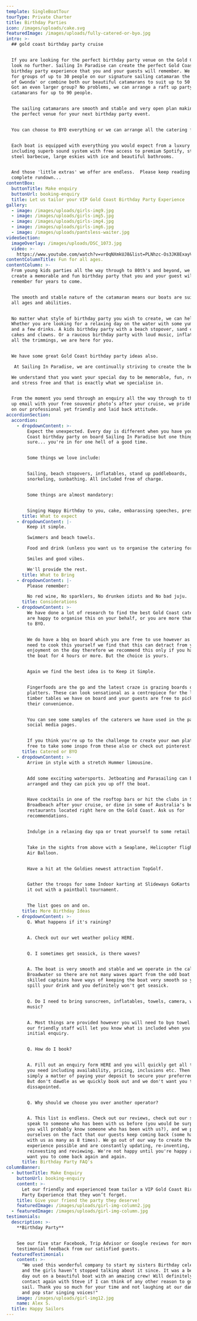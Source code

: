 ```yaml
---
template: SingleBoatTour
tourType: Private Charter
title: Birthday Parties
icon: /images/uploads/cake.svg
featuredImage: /images/uploads/fully-catered-or-byo.jpg
intro: >-
  ## gold coast birthday party cruise


  If you are looking for the perfect birthday party venue on the Gold Coast then
  look no further. Sailing In Paradise can create the perfect Gold Coast
  birthday party experience that you and your guests will remember. We can cater
  for groups of up to 30 people on our signature sailing catamaran the 'Spirit
  of Gwonda' or combine both our beautiful catamarans to suit up to 50 people.
  Got an even larger group? No problems, we can arrange a raft up party with 4
  catamarans for up to 90 people. 


  The sailing catamarans are smooth and stable and very open plan making them
  the perfect venue for your next birthday party event.


  You can choose to BYO everything or we can arrange all the catering for you.


  Each boat is equipped with everything you would expect from a luxury catamaran
  including superb sound system with free access to premium Spotify, stainless
  steel barbecue, large eskies with ice and beautiful bathrooms.


  And those 'little extras' we offer are endless.  Please keep reading for the
  complete rundown...
contentBox:
  buttonTitle: Make enquiry
  buttonUrl: booking-enquiry
  title: Let us tailor your VIP Gold Coast Birthday Party Experience
gallery:
  - image: /images/uploads/girls-img9.jpg
  - image: /images/uploads/girls-img5.jpg
  - image: /images/uploads/girls-img4.jpg
  - image: /images/uploads/girls-img6.jpg
  - image: /images/uploads/pantsless-waiter.jpg
videoSection:
  imageOverlay: /images/uploads/DSC_1073.jpg
  video: >-
    https://www.youtube.com/watch?v=vr0qNXmkUJ8&list=PLNhzc-Os3JK8ExayVzzoHVvP2c0-4_oqt
contentColumnTitle: Fun for all ages.
contentColumn: >-
  From young kids parties all the way through to 80th's and beyond, we can
  create a memorable and fun birthday party that you and your guest will
  remember for years to come.


  The smooth and stable nature of the catamaran means our boats are suitable for
  all ages and abilities.


  No matter what style of birthday party you wish to create, we can help.
  Whether you are looking for a relaxing day on the water with some yummy food
  and a few drinks. A kids birthday party with a beach stopover, sand castles,
  cakes and clowns. Or a raucous birthday party with loud music, inflatables and
  all the trimmings, we are here for you. 


  We have some great Gold Coast birthday party ideas also.

   At Sailing In Paradise, we are continually striving to create the best experience possible for our guests.

  We understand that you want your special day to be memorable, fun, relaxing
  and stress free and that is exactly what we specialise in.


  From the moment you send through an enquiry all the way through to the follow
  up email with your free souvenir photo’s after your cruise, we pride ourselves
  on our professional yet friendly and laid back attitude.
accordionSection:
  accordion:
    - dropdownContent: >-
        Expect the unexpected. Every day is different when you have your Gold
        Coast birthday party on board Sailing In Paradise but one thing is for
        sure... you're in for one hell of a good time.


        Some things we love include:


        Sailing, beach stopovers, inflatables, stand up paddleboards,
        snorkeling, sunbathing. All included free of charge.


        Some things are almost mandatory:


        Singing Happy Birthday to you, cake, embarassing speeches, presents.
      title: What to expect
    - dropdownContent: |-
        Keep it simple.

        Swimmers and beach towels.

        Food and drink (unless you want us to organise the catering for you).

        Smiles and good vibes.

        We'll provide the rest.
      title: What to Bring
    - dropdownContent: |-
        Please remember:

        No red wine, No sparklers, No drunken idiots and No bad juju.
      title: Considerations
    - dropdownContent: >-
        We have done a lot of research to find the best Gold Coast caterers and
        are happy to organise this on your behalf, or you are more than welcome
        to BYO.


        We do have a bbq on board which you are free to use however as you will
        need to cook this yourself we find that this can detract from your
        enjoyment on the day therefore we recommend this only if you have booked
        the boat for 4 hours or more. But the choice is yours.


        Again we find the best idea is to Keep it Simple.


        Fingerfoods are the go and the latest craze is grazing boards or
        platters. These can look sensational as a centrepiece for the large
        timber tables we have on board and your guests are free to pick away at
        their convenience.


        You can see some samples of the caterers we have used in the past on our
        social media pages.


        If you think you're up to the challenge to create your own platter, feel
        free to take some inspo from these also or check out pinterest.
      title: Catered or BYO
    - dropdownContent: >-
        Arrive in style with a stretch Hummer limousine.


        Add some exciting watersports. Jetboating and Parasailing can be
        arranged and they can pick you up off the boat.


        Have cocktails in one of the rooftop bars or hit the clubs in Surfers or
        Broadbeach after your cruise, or dine in some of Australia's best
        restaurants located right here on the Gold Coast. Ask us for
        recommendations.


        Indulge in a relaxing day spa or treat yourself to some retail therapy.


        Take in the sights from above with a Seaplane, Helicopter flight or Hot
        Air Balloon.


        Have a hit at the Goldies newest attraction TopGolf.


        Gather the troops for some Indoor karting at Slideways GoKarts or battle
        it out with a paintball tournament.


        The list goes on and on.
      title: More Birthday Ideas
    - dropdownContent: >-
        Q. What happens if it's raining?


        A. Check out our wet weather policy HERE.


        Q. I sometimes get seasick, is there waves?


        A. The boat is very smooth and stable and we operate in the calm
        Broadwater so there are not many waves apart from the odd boat wash. Our
        skilled captains have ways of keeping the boat very smooth so you don't
        spill your drink and you definitely won't get seasick.


        Q. Do I need to bring sunscreen, inflatables, towels, camera, water or
        music?


        A. Most things are provided however you will need to byo towel. One of
        our friendly staff will let you know what is included when you make your
        initial enquiry.


        Q. How do I book?


        A. Fill out an enquiry form HERE and you will quickly get all the info
        you need including availability, pricing, inclusions etc. Then it is
        simply a matter of paying your deposit to secure your preferred date.
        But don't dawdle as we quickly book out and we don't want you to be
        dissapointed.


        Q. Why should we choose you over another operator?


        A. This list is endless. Check out our reviews, check out our socials,
        speak to someone who has been with us before (you would be surprised,
        you will probably know someone who has been with us?), and we pride
        ourselves on the fact that our guests keep coming back (some have been
        with us as many as 8 times). We go out of our way to create the best
        experience possible and are constantly updating, re-inventing,
        reinvesting and reviewing. We're not happy until you're happy and we
        want you to come back again and again.
      title: Birthday Party FAQ's
columnBanner:
  - buttonTitle: Make Enquiry
    buttonUrl: booking-enquiry
    content: >-
      Let our friendly and experienced team tailor a VIP Gold Coast Birthday
      Party Experience that they won’t forget.
    title: Give your friend the party they deserve!
    featuredImage: /images/uploads/girl-img-column2.jpg
  - featuredImage: /images/uploads/girl-img-column.jpg
testimonials:
  description: >-
    **Birthday Party**


    See our five star Facebook, Trip Advisor or Google reviews for more
    testimonial feedback from our satisfied guests.
  featuredTestimonial:
    content: >-
      "We used this wonderful company to start my sisters Birthday celebrations
      and the girls haven’t stopped talking about it since. It was a beautiful
      day out on a beautiful boat with an amazing crew! Will definitely be in
      contact again with Steve if I can think of any other reason to go for a
      sail. Thank you so much for your time and not laughing at our dance moves
      and pop star singing voices!"
    image: /images/uploads/girl-img12.jpg
    name: Alex S.
  title: Happy Sailors
---
```


